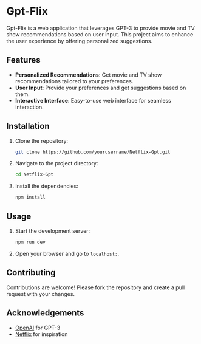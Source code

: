 # Gpt-Flix

Gpt-Flix is a web application that leverages GPT-3 to provide movie and TV show recommendations based on user input. This project aims to enhance the user experience by offering personalized suggestions.

## Features

- **Personalized Recommendations**: Get movie and TV show recommendations tailored to your preferences.
- **User Input**: Provide your preferences and get suggestions based on them.
- **Interactive Interface**: Easy-to-use web interface for seamless interaction.

## Installation

1. Clone the repository:
    ```bash
    git clone https://github.com/yourusername/Netflix-Gpt.git
    ```
2. Navigate to the project directory:
    ```bash
    cd Netflix-Gpt
    ```
3. Install the dependencies:
    ```bash
    npm install
    ```

## Usage

1. Start the development server:
    ```bash
    npm run dev
    ```
2. Open your browser and go to `localhost:`.

## Contributing

Contributions are welcome! Please fork the repository and create a pull request with your changes.



## Acknowledgements

- [OpenAI](https://openai.com) for GPT-3
- [Netflix](https://netflix.com) for inspiration


